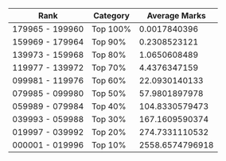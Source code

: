 | Rank | Category | Average Marks |
|------|----------|---------------|
| 179965 - 199960 | Top 100% | 0.0017840396 |
| 159969 - 179964 | Top 90% | 0.2308523121 |
| 139973 - 159968 | Top 80% | 1.0650608489 |
| 119977 - 139972 | Top 70% | 4.4376347159 |
| 099981 - 119976 | Top 60% | 22.0930140133 |
| 079985 - 099980 | Top 50% | 57.9801897978 |
| 059989 - 079984 | Top 40% | 104.8330579473 |
| 039993 - 059988 | Top 30% | 167.1609590374 |
| 019997 - 039992 | Top 20% | 274.7331110532 |
| 000001 - 019996 | Top 10% | 2558.6574796918 |
